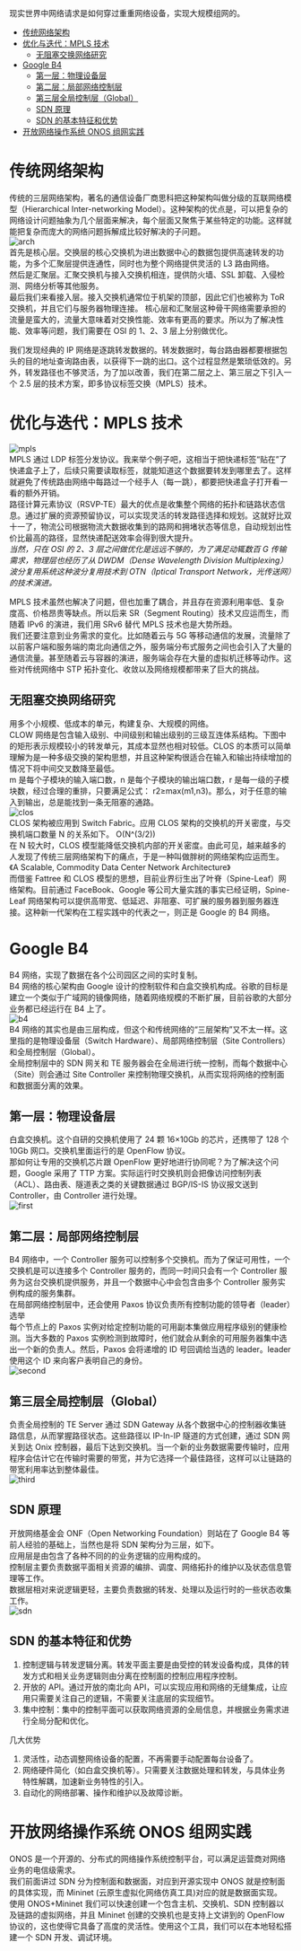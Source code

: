 现实世界中网络请求是如何穿过重重网络设备，实现大规模组网的。  
<!-- toc -->
- [传统网络架构](#传统网络架构)
- [优化与迭代：MPLS 技术](#优化与迭代mpls-技术)
    - [无阻塞交换网络研究](#无阻塞交换网络研究)
- [Google B4](#google-b4)
    - [第一层：物理设备层](#第一层物理设备层)
    - [第二层：局部网络控制层](#第二层局部网络控制层)
    - [第三层全局控制层（Global）](#第三层全局控制层global)
    - [SDN 原理](#sdn-原理)
    - [SDN 的基本特征和优势](#sdn-的基本特征和优势)
- [开放网络操作系统 ONOS 组网实践](#开放网络操作系统-onos-组网实践)
<!-- tocstop -->

# 传统网络架构
传统的三层网络架构，著名的通信设备厂商思科把这种架构叫做分级的互联网络模型（Hierarchical Inter-networking Model）。这种架构的优点是，可以把复杂的网络设计问题抽象为几个层面来解决，每个层面又聚焦于某些特定的功能。这样就能把复杂而庞大的网络问题拆解成比较好解决的子问题。  
![arch](./images/arch.png)  
首先是核心层。交换层的核心交换机为进出数据中心的数据包提供高速转发的功能，为多个汇聚层提供连通性，同时也为整个网络提供灵活的 L3 路由网络。  
然后是汇聚层。汇聚交换机与接入交换机相连，提供防火墙、SSL 卸载、入侵检测、网络分析等其他服务。  
最后我们来看接入层。接入交换机通常位于机架的顶部，因此它们也被称为 ToR 交换机，并且它们与服务器物理连接。
核心层和汇聚层这种骨干网络需要承担的流量是蛮大的，流量大意味着对交换性能、效率有更高的要求。所以为了解决性能、效率等问题，我们需要在 OSI 的 1、2、3 层上分别做优化。  

我们发现经典的 IP 网络是逐跳转发数据的。转发数据时，每台路由器都要根据包头的目的地址查询路由表，以获得下一跳的出口。这个过程显然是繁琐低效的。另外，转发路径也不够灵活，为了加以改善，我们在第二层之上、第三层之下引入一个 2.5 层的技术方案，即多协议标签交换（MPLS）技术。  

# 优化与迭代：MPLS 技术
![mpls](./images/mpls.png)  
MPLS 通过 LDP 标签分发协议。我来举个例子吧，这相当于把快递标签“贴在”了快递盒子上了，后续只需要读取标签，就能知道这个数据要转发到哪里去了。这样就避免了传统路由网络中每路过一个经手人（每一跳），都要把快递盒子打开看一看的额外开销。  
路径计算元素协议（RSVP-TE）最大的优点是收集整个网络的拓扑和链路状态信息。通过扩展的资源预留协议，可以实现灵活的转发路径选择和规划。这就好比双十一了，物流公司根据物流大数据收集到的路网和拥堵状态等信息，自动规划出性价比最高的路径，显然快递配送效率会得到很大提升。  
_当然，只在 OSI 的 2、3 层之间做优化是远远不够的，为了满足动辄数百 G 传输需求，物理层也经历了从 DWDM（Dense Wavelength Division Multiplexing）波分复用系统这种波分复用技术到 OTN（Iptical Transport Network，光传送网）的技术演进。_  

MPLS 技术虽然也解决了问题，但也加重了耦合，并且存在资源利用率低、复杂度高、价格昂贵等缺点。所以后来 SR（Segment Routing）技术又应运而生，而随着 IPv6 的演进，我们用 SRv6 替代 MPLS 技术也是大势所趋。  
我们还要注意到业务需求的变化。比如随着云与 5G 等移动通信的发展，流量除了以前客户端和服务端的南北向通信之外，服务端分布式服务之间也会引入了大量的通信流量。甚至随着云与容器的演进，服务端会存在大量的虚拟机迁移等动作。这些对传统网络中 STP 拓扑变化、收敛以及网络规模都带来了巨大的挑战。  
## 无阻塞交换网络研究
用多个小规模、低成本的单元，构建复杂、大规模的网络。  
CLOW 网络是包含输入级别、中间级别和输出级别的三级互连体系结构。下图中的矩形表示规模较小的转发单元，其成本显然也相对较低。CLOS 的本质可以简单理解为是一种多级交换的架构思想，并且这种架构很适合在输入和输出持续增加的情况下将中间交叉数降至最低。  
m 是每个子模块的输入端口数，n 是每个子模块的输出端口数，r 是每一级的子模块数，经过合理的重排，只要满足公式：
r2≥max(m1,n3)。那么，对于任意的输入到输出，总是能找到一条无阻塞的通路。  
![clos](./images/clos.png)  
CLOS 架构被应用到 Switch Fabric。应用 CLOS 架构的交换机的开关密度，与交换机端口数量 N 的关系如下。
O(N^(3/2))  
在 N 较大时，CLOS 模型能降低交换机内部的开关密度。由此可见，越来越多的人发现了传统三层网络架构下的痛点，于是一种叫做胖树的网络架构应运而生。《A Scalable, Commodity Data Center Network Architecture》  
而借鉴 Fattree 和 CLOS 模型的思想，目前业界衍生出了叶脊（Spine-Leaf）网络架构。目前通过 FaceBook、Google 等公司大量实践的事实已经证明，Spine-Leaf 网络架构可以提供高带宽、低延迟、非阻塞、可扩展的服务器到服务器连接。这种新一代架构在工程实践中的代表之一，则正是 Google 的 B4 网络。  

# Google B4
B4 网络，实现了数据在各个公司园区之间的实时复制。  
B4 网络的核心架构由 Google 设计的控制软件和白盒交换机构成。谷歌的目标是建立一个类似于广域网的镜像网络，随着网络规模的不断扩展，目前谷歌的大部分业务都已经运行在 B4 上了。  
![b4](./images/b4.png)  
B4 网络的其实也是由三层构成，但这个和传统网络的“三层架构”又不太一样。这里指的是物理设备层（Switch Hardware）、局部网络控制层（Site Controllers）和全局控制层（Global）。  
全局控制层中的 SDN 网关和 TE 服务器会在全局进行统一控制，而每个数据中心（Site）则会通过 Site Controller 来控制物理交换机，从而实现将网络的控制面和数据面分离的效果。  
## 第一层：物理设备层
白盒交换机。这个自研的交换机使用了 24 颗 16×10Gb 的芯片，还携带了 128 个 10Gb 网口。交换机里面运行的是 OpenFlow 协议。  
那如何让专用的交换机芯片跟 OpenFlow 更好地进行协同呢？为了解决这个问题，Google 采用了 TTP 方案。实际运行时交换机则会把像访问控制列表（ACL）、路由表、隧道表之类的关键数据通过 BGP/IS-IS 协议报文送到 Controller，由 Controller 进行处理。  
![first](./images/first.png)  
## 第二层：局部网络控制层
B4 网络中，一个 Controller 服务可以控制多个交换机。而为了保证可用性，一个交换机是可以连接多个 Controller 服务的，而同一时间只会有一个 Controller 服务为这台交换机提供服务，并且一个数据中心中会包含由多个 Controller 服务实例构成的服务集群。  
在局部网络控制层中，还会使用 Paxos 协议负责所有控制功能的领导者（leader）选举  
每个节点上的 Paxos 实例对给定控制功能的可用副本集做应用程序级别的健康检测。当大多数的 Paxos 实例检测到故障时，他们就会从剩余的可用服务器集中选出一个新的负责人。然后，Paxos 会将递增的 ID 号回调给当选的 leader。leader 使用这个 ID 来向客户表明自己的身份。  
![second](./images/second.png)  
## 第三层全局控制层（Global）
负责全局控制的 TE Server 通过 SDN Gateway 从各个数据中心的控制器收集链路信息，从而掌握路径状态。这些路径以 IP-In-IP 隧道的方式创建，通过 SDN 网关到达 Onix 控制器，最后下达到交换机。当一个新的业务数据需要传输时，应用程序会估计它在传输时需要的带宽，并为它选择一个最佳路径，这样可以让链路的带宽利用率达到整体最佳。  
![third](./images/third.png)  
## SDN 原理
开放网络基金会 ONF（Open Networking Foundation）则站在了 Google B4 等前人经验的基础上，当然也是将 SDN 架构分为三层，如下。  
应用层是由包含了各种不同的的业务逻辑的应用构成的。  
控制层主要负责数据平面相关资源的编排、调度、网络拓扑的维护以及状态信息管理等工作。  
数据层相对来说逻辑更轻，主要负责数据的转发、处理以及运行时的一些状态收集工作。  
![sdn](./images/sdn.png)  
## SDN 的基本特征和优势
1. 控制逻辑与转发逻辑分离。转发平面主要是由受控的转发设备构成，具体的转发方式和相关业务逻辑则由分离在控制面的控制应用程序控制。
2. 开放的 API。通过开放的南北向 API，可以实现应用和网络的无缝集成，让应用只需要关注自己的逻辑，不需要关注底层的实现细节。
3. 集中控制：集中的控制平面可以获取网络资源的全局信息，并根据业务需求进行全局分配和优化。

几大优势
1. 灵活性，动态调整网络设备的配置，不再需要手动配置每台设备了。
2. 网络硬件简化（如白盒交换机等）。只需要关注数据处理和转发，与具体业务特性解耦，加速新业务特性的引入。
3. 自动化的网络部署、操作和维护以及故障诊断。

# 开放网络操作系统 ONOS 组网实践
ONOS 是一个开源的、分布式的网络操作系统控制平台，可以满足运营商对网络业务的电信级需求。  
我们前面讲过 SDN 分为控制面和数据面，对应到开源实现中 ONOS 就是控制面的具体实现，而 Mininet (云原生虚拟化网络仿真工具)对应的就是数据面实现。  
使用 ONOS+Mininet 我们可以快速创建一个包含主机、交换机、SDN 控制器以及链路的虚拟网络，并且 Mininet 创建的交换机也是支持上文讲到的 OpenFlow 协议的，这也使得它具备了高度的灵活性。使用这个工具，我们可以在本地轻松搭建一个 SDN 开发、调试环境。  
